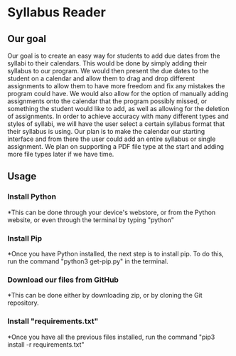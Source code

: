 # Syllabus Reader


## Our goal
Our goal is to create an easy way for students to add due dates from the syllabi to their calendars. This would be done by simply adding their syllabus to our program. We would then present the due dates to the student on a calendar and allow them to drag and drop different assignments to allow them to have more freedom and fix any mistakes the program could have. We would also allow for the option of manually adding assignments onto the calendar that the program possibly missed, or something the student would like to add, as well as allowing for the deletion of assignments. In order to achieve accuracy with many different types and styles of syllabi, we will have the user select a certain syllabus format that their syllabus is using. Our plan is to make the calendar our starting interface and from there the user could add an entire syllabus or single assignment. We plan on supporting a PDF file type at the start and adding more file types later if we have time.

## Usage
### Install Python
*This can be done through your device's webstore, or from the Python website, or even through the terminal by typing "python"

### Install Pip
*Once you have Python installed, the next step is to install pip. To do this, run the command "python3 get-pip.py" in the terminal.

### Download our files from GitHub
*This can be done either by downloading zip, or by cloning the Git repository.

### Install "requirements.txt"
*Once you have all the previous files installed, run the command "pip3 install -r requirements.txt"
